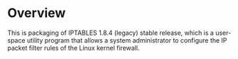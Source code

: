Overview
==================
This is packaging of IPTABLES 1.8.4 (legacy) stable release, which is a user-space utility program that allows a system administrator to configure the IP packet filter rules of the Linux kernel firewall.
